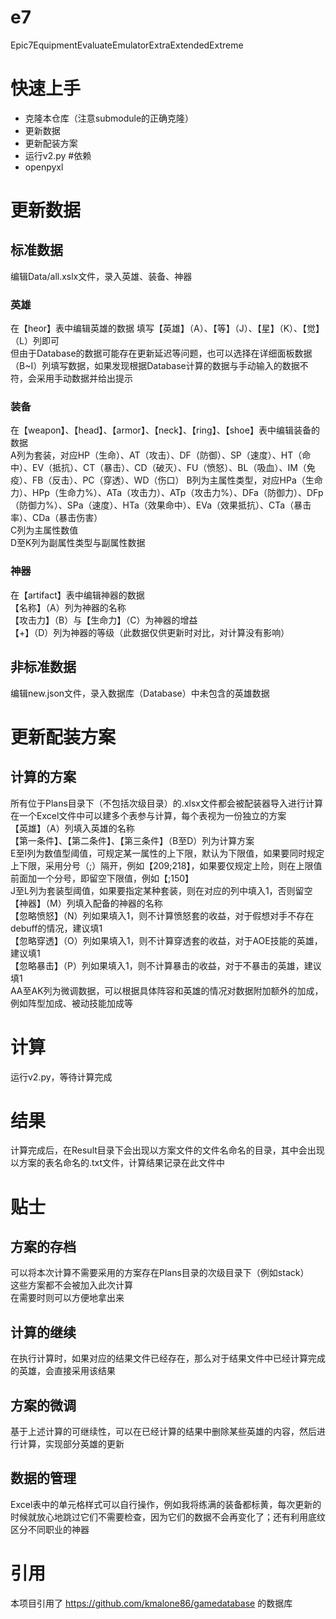 # e7
Epic7EquipmentEvaluateEmulatorExtraExtendedExtreme
# 快速上手
- 克隆本仓库（注意submodule的正确克隆）
- 更新数据
- 更新配装方案
- 运行v2.py
#依赖
- openpyxl
# 更新数据
## 标准数据
编辑Data/all.xslx文件，录入英雄、装备、神器
### 英雄
在【heor】表中编辑英雄的数据
填写【英雄】（A）、【等】（J）、【星】（K）、【觉】（L）列即可  
但由于Database的数据可能存在更新延迟等问题，也可以选择在详细面板数据（B~I）列填写数据，如果发现根据Database计算的数据与手动输入的数据不符，会采用手动数据并给出提示  
### 装备
在【weapon】、【head】、【armor】、【neck】、【ring】、【shoe】表中编辑装备的数据  
A列为套装，对应HP（生命）、AT（攻击）、DF（防御）、SP（速度）、HT（命中）、EV（抵抗）、CT（暴击）、CD（破灭）、FU（愤怒）、BL（吸血）、IM（免疫）、FB（反击）、PC（穿透）、WD（伤口）
B列为主属性类型，对应HPa（生命力）、HPp（生命力%）、ATa（攻击力）、ATp（攻击力%）、DFa（防御力）、DFp（防御力%）、SPa（速度）、HTa（效果命中）、EVa（效果抵抗）、CTa（暴击率）、CDa（暴击伤害）  
C列为主属性数值  
D至K列为副属性类型与副属性数据  
### 神器
在【artifact】表中编辑神器的数据  
【名称】（A）列为神器的名称  
【攻击力】（B）与【生命力】（C）为神器的增益  
【+】（D）列为神器的等级（此数据仅供更新时对比，对计算没有影响）
## 非标准数据
编辑new.json文件，录入数据库（Database）中未包含的英雄数据
# 更新配装方案
## 计算的方案
所有位于Plans目录下（不包括次级目录）的.xlsx文件都会被配装器导入进行计算  
在一个Excel文件中可以建多个表参与计算，每个表视为一份独立的方案  
【英雄】（A）列填入英雄的名称  
【第一条件】、【第二条件】、【第三条件】（B至D）列为计算方案  
E至I列为数值型阈值，可规定某一属性的上下限，默认为下限值，如果要同时规定上下限，采用分号（;）隔开，例如【209;218】，如果要仅规定上险，则在上限值前面加一个分号，即留空下限值，例如【;150】  
J至L列为套装型阈值，如果要指定某种套装，则在对应的列中填入1，否则留空  
【神器】（M）列填入配备的神器的名称  
【忽略愤怒】（N）列如果填入1，则不计算愤怒套的收益，对于假想对手不存在debuff的情况，建议填1  
【忽略穿透】（O）列如果填入1，则不计算穿透套的收益，对于AOE技能的英雄，建议填1  
【忽略暴击】（P）列如果填入1，则不计算暴击的收益，对于不暴击的英雄，建议填1  
AA至AK列为微调数据，可以根据具体阵容和英雄的情况对数据附加额外的加成，例如阵型加成、被动技能加成等  
# 计算
运行v2.py，等待计算完成
# 结果
计算完成后，在Result目录下会出现以方案文件的文件名命名的目录，其中会出现以方案的表名命名的.txt文件，计算结果记录在此文件中
# 贴士
## 方案的存档
可以将本次计算不需要采用的方案存在Plans目录的次级目录下（例如stack）  
这些方案都不会被加入此次计算  
在需要时则可以方便地拿出来
## 计算的继续
在执行计算时，如果对应的结果文件已经存在，那么对于结果文件中已经计算完成的英雄，会直接采用该结果
## 方案的微调
基于上述计算的可继续性，可以在已经计算的结果中删除某些英雄的内容，然后进行计算，实现部分英雄的更新
## 数据的管理
Excel表中的单元格样式可以自行操作，例如我将练满的装备都标黄，每次更新的时候就放心地跳过它们不需要检查，因为它们的数据不会再变化了；还有利用底纹区分不同职业的神器
# 引用
本项目引用了 https://github.com/kmalone86/gamedatabase 的数据库
